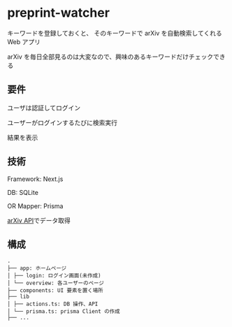 # preprint-watcher

キーワードを登録しておくと、
そのキーワードで arXiv を自動検索してくれる Web アプリ

arXiv を毎日全部見るのは大変なので、興味のあるキーワードだけチェックできる

## 要件

ユーザは認証してログイン

ユーザーがログインするたびに検索実行

結果を表示

## 技術

Framework: Next.js

DB: SQLite

OR Mapper: Prisma

[arXiv API](https://info.arxiv.org/help/api/index.html)でデータ取得

## 構成

```
.
├── app: ホームページ
│ ├── login: ログイン画面(未作成)
│ └── overview: 各ユーザーのページ
├── components: UI 要素を置く場所
├── lib
│ ├── actions.ts: DB 操作、API
│ └── prisma.ts: prisma Client の作成
├── ...
```
